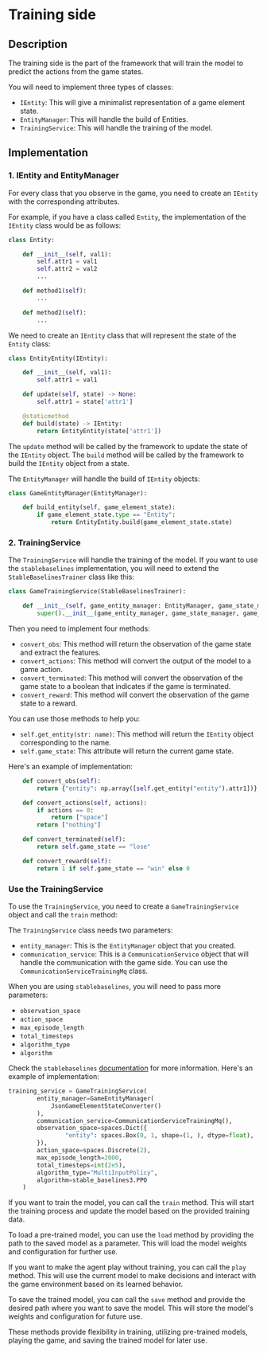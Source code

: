 # Training side

## Description


The training side is the part of the framework that will train the model to predict the actions from the game states.

You will need to implement three types of classes:

- `IEntity`: This will give a minimalist representation of a game element state.
- `EntityManager`: This will handle the build of Entities.
- `TrainingService`: This will handle the training of the model.

## Implementation

### 1. IEntity and EntityManager

For every class that you observe in the game, you need to create an `IEntity` with the corresponding attributes.

For example, if you have a class called `Entity`, the implementation of the `IEntity` class would be as follows:


```python
class Entity:

    def __init__(self, val1):
        self.attr1 = val1
        self.attr2 = val2
        ...

    def method1(self):
        ...

    def method2(self):
        ...
```

We need to create an `IEntity` class that will represent the state of the `Entity` class:

```python
class EntityEntity(IEntity):

    def __init__(self, val1):
        self.attr1 = val1

    def update(self, state) -> None:
        self.attr1 = state['attr1']

    @staticmethod
    def build(state) -> IEntity:
        return EntityEntity(state['attr1'])
```
The `update` method will be called by the framework to update the state of the `IEntity` object.
The `build` method will be called by the framework to build the `IEntity` object from a state.

The `EntityManager` will handle the build of `IEntity` objects:

```python
class GameEntityManager(EntityManager):

    def build_entity(self, game_element_state):
        if game_element_state.type == "Entity":
            return EntityEntity.build(game_element_state.state)
```

### 2. TrainingService

The `TrainingService` will handle the training of the model. If you want to use the `stablebaselines` implementation, you will need to extend the `StableBaselinesTrainer` class like this:


```python
class GameTrainingService(StableBaselinesTrainer):

    def __init__(self, game_entity_manager: EntityManager, game_state_manager: StateManager, game_action_manager: ActionManager):
        super().__init__(game_entity_manager, game_state_manager, game_action_manager)


```

Then you need to implement four methods:

- `convert_obs`: This method will return the observation of the game state and extract the features.
- `convert_actions`: This method will convert the output of the model to a game action.
- `convert_terminated`: This method will convert the observation of the game state to a boolean that indicates if the game is terminated.
- `convert_reward`: This method will convert the observation of the game state to a reward.

You can use those methods to help you:

- `self.get_entity(str: name)`: This method will return the `IEntity` object corresponding to the name.
- `self.game_state`: This attribute will return the current game state.

Here's an example of implementation:

```python
    def convert_obs(self):
        return {"entity": np.array([self.get_entity("entity").attr1])}

    def convert_actions(self, actions):
        if actions == 0:
            return ["space"]
        return ["nothing"]

    def convert_terminated(self):
        return self.game_state == "lose"

    def convert_reward(self):
        return 1 if self.game_state == "win" else 0
```

### Use the TrainingService

To use the `TrainingService`, you need to create a `GameTrainingService` object and call the `train` method:

The `TrainingService` class needs two parameters:

- `entity_manager`: This is the `EntityManager` object that you created.
- `communication_service`: This is a `CommunicationService` object that will handle the communication with the game side. You can use the `CommunicationServiceTrainingMq` class.

When you are using `stablebaselines`, you will need to pass more parameters:

- `observation_space`
- `action_space`
- `max_episode_length`
- `total_timesteps`
- `algorithm_type`
- `algorithm`

Check the `stablebaselines` [documentation](https://stable-baselines3.readthedocs.io/en/master/) for more information.
Here's an example of implementation:
```python
training_service = GameTrainingService(
        entity_manager=GameEntityManager(
            JsonGameElementStateConverter()
        ),
        communication_service=CommunicationServiceTrainingMq(),
        observation_space=spaces.Dict({
                "entity": spaces.Box(0, 1, shape=(1, ), dtype=float),
        }),
        action_space=spaces.Discrete(2),
        max_episode_length=2000,
        total_timesteps=int(2e5),
        algorithm_type="MultiInputPolicy",
        algorithm=stable_baselines3.PPO
    )
```

If you want to train the model, you can call the `train` method. This will start the training process and update the model based on the provided training data.

To load a pre-trained model, you can use the `load` method by providing the path to the saved model as a parameter. This will load the model weights and configuration for further use.

If you want to make the agent play without training, you can call the `play` method. This will use the current model to make decisions and interact with the game environment based on its learned behavior.

To save the trained model, you can call the `save` method and provide the desired path where you want to save the model. This will store the model's weights and configuration for future use.

These methods provide flexibility in training, utilizing pre-trained models, playing the game, and saving the trained model for later use.
